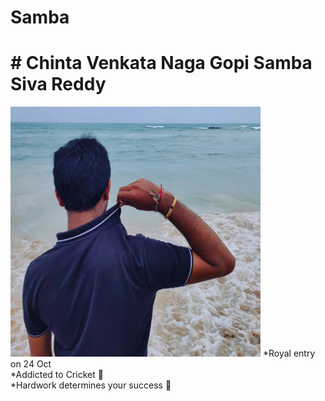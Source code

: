 # Samba 
# # Chinta Venkata Naga Gopi Samba Siva Reddy 
<img src="https://github.com/achiver527/Samba/blob/master/ssr.jpg" width="400" height="400" >
*Royal entry on 24 Oct<br>
*Addicted to Cricket 🏏 <br>
*Hardwork determines your success 🎯

